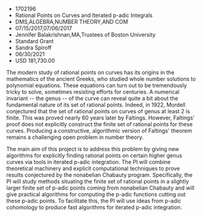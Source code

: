 
* 1702196
* Rational Points on Curves and Iterated p-adic Integrals
* DMS,ALGEBRA,NUMBER THEORY,AND COM
* 07/15/2017,07/06/2017
* Jennifer Balakrishnan,MA,Trustees of Boston University
* Standard Grant
* Sandra Spiroff
* 06/30/2021
* USD 181,730.00

The modern study of rational points on curves has its origins in the mathematics
of the ancient Greeks, who studied whole number solutions to polynomial
equations. These equations can turn out to be tremendously tricky to solve,
sometimes resisting efforts for centuries. A numerical invariant -- the genus --
of the curve can reveal quite a bit about the fundamental nature of its set of
rational points. Indeed, in 1922, Mordell conjectured that the set of rational
points on curves of genus at least 2 is finite. This was proved nearly 60 years
later by Faltings. However, Faltings' proof does not explicitly construct the
finite set of rational points for these curves. Producing a constructive,
algorithmic version of Faltings' theorem remains a challenging open problem in
number theory.

The main aim of this project is to address this problem by giving new algorithms
for explicitly finding rational points on certain higher genus curves via tools
in iterated p-adic integration. The PI will combine theoretical machinery and
explicit computational techniques to prove results conjectured by the nonabelian
Chabauty program. Specifically, the PI will study methods situating the finite
set of rational points in a slightly larger finite set of p-adic points coming
from nonabelian Chabauty and will give practical algorithms for computing the
p-adic functions cutting out these p-adic points. To facilitate this, the PI
will use ideas from p-adic cohomology to produce fast algorithms for iterated
p-adic integration.
